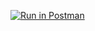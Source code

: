 [![Run in Postman](https://run.pstmn.io/button.svg)](https://app.getpostman.com/run-collection/7802246-32a57867-b8d9-447f-9d54-d64636343419?action=collection%2Ffork&collection-url=entityId%3D7802246-32a57867-b8d9-447f-9d54-d64636343419%26entityType%3Dcollection%26workspaceId%3Dbc537b29-0f02-4616-8690-b790d9bb5fbd#?env%5BCSCI%203916%20HWK0%5D=W3sia2V5IjoiYm9va190aXRsZSIsInZhbHVlIjoiIiwiZW5hYmxlZCI6dHJ1ZSwidHlwZSI6ImFueSIsInNlc3Npb25WYWx1ZSI6IlR1cmluZyIsInNlc3Npb25JbmRleCI6MH0seyJrZXkiOiJpZCIsInZhbHVlIjoiIiwiZW5hYmxlZCI6dHJ1ZSwidHlwZSI6ImFueSIsInNlc3Npb25WYWx1ZSI6IkxGUTdEd0FBUUJBSiIsInNlc3Npb25JbmRleCI6MX1d)
